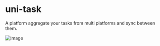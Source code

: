 # uni-task

A platform aggregate your tasks from multi platforms and sync between them.

![image](https://user-images.githubusercontent.com/49491312/128457720-1d59eea0-623d-42dd-9294-06d23d209c1b.png)
